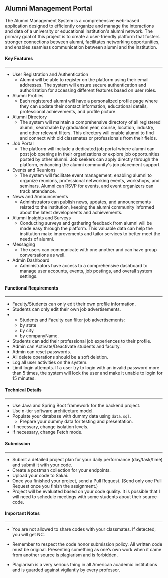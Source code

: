 
## Alumni Management Portal
 
The Alumni Management System is a comprehensive web-based application designed to efficiently organize and manage the interactions and data of a university or educational institution's alumni network. The primary goal of this project is to create a user-friendly platform that fosters stronger connections between alumni, facilitates networking opportunities, and enables seamless communication between alumni and the institution.

####  Key Features
--- 
* User Registration and Authentication
	* Alumni will be able to register on the platform using their email addresses. The system will ensure secure authentication and authorization for accessing different features based on user roles.
* Alumni Profiles
	* Each registered alumni will have a personalized profile page where they can update their contact information, educational details, professional achievements, and profile picture.
*  Alumni Directory
	* The system will maintain a comprehensive directory of all registered alumni, searchable by graduation year, course, location, industry, and other relevant filters. This directory will enable alumni to find and connect with old classmates or professionals from their fields.
* Job Portal
	* The platform will include a dedicated job portal where alumni can post job openings in their organizations or explore job opportunities posted by other alumni. Job seekers can apply directly through the platform, enhancing the alumni community's job placement support.
* Events and Reunions
	* The system will facilitate event management, enabling alumni to organize reunions, professional networking events, workshops, and seminars. Alumni can RSVP for events, and event organizers can track attendance.
* News and Announcements
	* Administrators can publish news, updates, and announcements related to the institution, keeping the alumni community informed about the latest developments and achievements.
* Alumni Insights and Surveys
	* Conducting surveys and gathering feedback from alumni will be made easy through the platform. This valuable data can help the institution make improvements and tailor services to better meet the needs of alumni.
* Messaging
	* The users can communicate with one another and can have group conversations as well.
* Admin Dashboard
	* Administrators have access to a comprehensive dashboard to manage user accounts, events, job postings, and overall system settings.
	
####  Functional  Requirements
---
* Faculty/Students can only edit their own profile information.
* Students can only edit their own job advertisements.
* -   Students and Faculty can filter job advertisements:
    -   by state
    -   by city
    -   by companyName.
 * Students can add their professional job experiences to their profile.
 * Admin can Activate/Deactivate students and faculty.
 * Admin can reset passwords.
 * All delete operations should be a soft deletion.
 * Log all user activities on the system.
 * Limit login attempts. If a user try to login with an invalid password more than 5 times, the system will lock the user and make it unable to login for 15 minutes.

#### Technical Details
---
* Use Java and Spring Boot framework for the backend project.
* Use n-tier software architecture model.
* Populate your database with dummy data using `data.sql`.
	* Prepare your dummy data for testing and presentation.
* If necessary, change isolation levels.
* If necessary, change Fetch mode.


#### Submission
---
* Submit a detailed project plan for your daily performance (day/task/time) and submit it with your code.
* Create a postman collection for your endpoints.
* Upload your code to Sakai.
* Once you finished your project, send a Pull Request. (Send only one Pull Request once you finish the assignment.)
* Project will be evaluated based on your code quality. It is possible that I will need to schedule meetings with some students about their source-code.

#### Important Notes
---
* You are not allowed to share codes with your classmates. If detected, you will get NC.
 
* Remember to respect the code honor submission policy. All written code must be original. Presenting something as one’s own work when it came from another source is plagiarism and is forbidden.
    
* Plagiarism is a very serious thing in all American academic institutions and is guarded against vigilantly by every professor.
 

